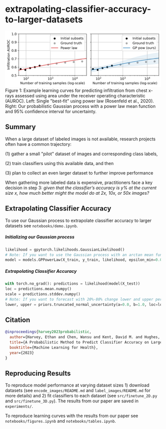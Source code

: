 # extrapolating-classifier-accuracy-to-larger-datasets

![Figure 1](./motivation.png)
Figure 1: Example learning curves for predicting infiltration from chest x-rays assessed using area under the receiver operating characteristic (AUROC). Left: Single "best-fit" using power law (Rosenfeld et al., 2020). Right: Our probabilistic Gaussian process with a power law mean function and 95% confidence interval for uncertainty.

## Summary

When a large dataset of labeled images is not available, research projects often have a common trajectory:

(1) gather a small "pilot" dataset of images and corresponding class labels,

(2) train classifiers using this available data, and then

(3) plan to collect an even larger dataset to further improve performance

When gathering more labeled data is expensive, practitioners face a key decision in step 3: *given that the classifier’s accuracy is y% at the current size x, how much better might the model do at 2x, 10x, or 50x images?*

## Extrapolating Classifier Accuracy

To use our Gaussian process to extrapolate classifier accuracy to larger datasets see `notebooks/demo.ipynb`.

##### Initializing our Gaussian process

```python
likelihood = gpytorch.likelihoods.GaussianLikelihood()
# Note: If you want to use the Gaussian process with an arctan mean function use models.GPArctan() instead.
model = models.GPPowerLaw(X_train, y_train, likelihood, epsilon_min=0.05, with_priors=True)
```

##### Extrapolating Classifier Accuracy

```python
with torch.no_grad(): predictions = likelihood(model(X_test))
loc = predictions.mean.numpy()
scale = predictions.stddev.numpy()
# Note: If you want to forecast with 20%-80% change lower and upper percentile.
lower, upper = priors.truncated_normal_uncertainty(a=0.0, b=1.0, loc=loc, scale=scale, lower_percentile=0.025, upper_percentile=0.975) 
```

## Citation

```bibtex
@inproceedings{harvey2023probabilistic,
  author={Harvey, Ethan and Chen, Wansu and Kent, David M. and Hughes, Michael C.},
  title={A Probabilistic Method to Predict Classifier Accuracy on Larger Datasets given Small Pilot Data},
  booktitle={Machine Learning for Health},
  year={2023}
}
```

## Reproducing Results

To reproduce model performance at varying dataset sizes 1) download datasets (see `encode_images/README.md` and `label_images/README.md` for more details) and 2) fit classifiers to each dataset (see `src/finetune_2D.py` and `src/finetune_3D.py`). The results from our paper are saved in `experiments/`.

To reproduce learning curves with the results from our paper see `notebooks/figures.ipynb` and `notebooks/tables.ipynb`.

